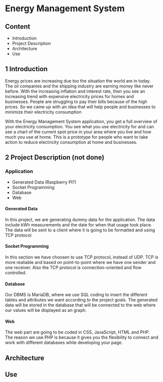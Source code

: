 # Energy Management System

## Content
* Introduction
* Project Description
* Architecture
* Use

## 1 Introduction
<p>Energy prices are increasing due too the situation the world are in today. The oil companies and the shipping industry are earning money like never before. With the increasing inflation and interest rate, then you see an increasing trend with expensive electricity prices for homes and businesses. People are struggling to pay their bills because of the high prices. So we came up with an idea that will help people and businesses to minimize their electricity consumption</p>

<p> With the Energy Management System application, you get a full overview of your electricity consumption. You see what you use electricity for and can see a chart of the current spot price in your area where you live and how much you use at home. This is a prototype for people who want to take action to reduce electricity consumption at home and businesses.</p>

## 2 Project Description (not done)

### Application
* Generated Data (Raspberry PI?)
* Socket Programming
* Database
* Web

#### Generated Data
<p>In this project, we are generating dummy data for the application. The data include kWh measurements and the date for when that usage took place. The data will be sent to a client where it is going to be formatted and using TCP protocol  </p>

#### Socket Programming
<p> In this section we have choosen to use TCP protocol, instead of UDP. TCP is more realiable and based on point-to-point where we have one sender and one receiver. Also the TCP protocol is connection-oriented and flow controlled.</p>

#### Database
<p> Our DBMS is MariaDB, where we use SQL coding to insert the different tables and attributes we want according to the project goals. The generated data will be stored in the database that will be connected to the web where our values will be displayed as an graph. </p>

#### Web
<p> The web part are going to be coded in CSS, JavaScript, HTML and PHP. The reason we use PHP is because it gives you the flexibility to connect and work with different databases while developing your page.</p>

## Architecture

## Use

